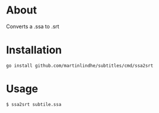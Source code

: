 # About

Converts a .ssa to .srt


# Installation

```
go install github.com/martinlindhe/subtitles/cmd/ssa2srt
```


# Usage

```
$ ssa2srt subtile.ssa
```
